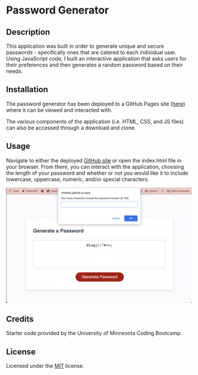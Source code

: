 # Password Generator 

## Description

This application was built in order to generate unique and secure passwords - specifically ones that are catered to each individual user. Using JavaScript code, I built an interactive application that asks users for their preferences and then generates a random password based on their needs.

## Installation

The password generator has been deployed to a GitHub Pages site ([here](https://msteblu.github.io/PasswordGenerator_JS/)) where it can be viewed and interacted with. 

The various components of the application (i.e. HTML, CSS, and JS files) can also be accessed through a download and clone. 

## Usage

Navigate to either the deployed [GitHub site](https://msteblu.github.io/PasswordGenerator_JS/) or open the index.html file in your browser. From there, you can interact with the application, choosing the length of your password and whether or not you would like it to include lowercase, uppercase, numeric, and/or special characters. 

![Screenshot of Application](assets/images/screenshot.png)

## Credits

Starter code provided by the University of Minnesota Coding Bootcamp.

## License 

Licensed under the [MIT](https://github.com/microsoft/vscode/blob/main/LICENSE.txt) license. 